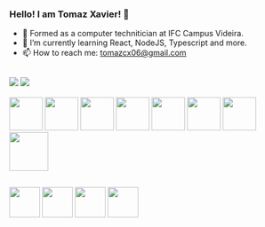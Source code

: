 ### Hello! I am Tomaz Xavier! 👋

- 🔭 Formed as a computer technitician at IFC Campus Videira.
- 🌱 I’m currently learning React, NodeJS, Typescript and more.
- 📫 How to reach me: tomazcx06@gmail.com

##

<div>
    <img heigth="180rem" src="https://github-readme-stats.vercel.app/api?username=tomazcx&theme=tokyonight&show_icons=true"  />
    <img heigth="180rem" src="https://github-readme-stats.vercel.app/api/top-langs/?username=tomazcx&theme=tokyonight&layout=compact" />
</div>
<br />
<div> 
 <img width="60rem" src="https://cdn.jsdelivr.net/gh/devicons/devicon/icons/javascript/javascript-original.svg" />
 <img width="60rem" src="https://cdn.jsdelivr.net/gh/devicons/devicon/icons/typescript/typescript-original.svg" />
 <img width="60rem" src="https://cdn.jsdelivr.net/gh/devicons/devicon/icons/react/react-original.svg" />
 <img width="60rem" src="https://cdn.jsdelivr.net/gh/devicons/devicon/icons/tailwindcss/tailwindcss-plain.svg" />
 <img width="60rem" src="https://cdn.jsdelivr.net/gh/devicons/devicon/icons/nodejs/nodejs-original.svg" />       
 <img width="60rem" src="https://cdn.jsdelivr.net/gh/devicons/devicon/icons/nestjs/nestjs-plain.svg" />
 <img width="60rem" src="https://cdn.jsdelivr.net/gh/devicons/devicon/icons/jest/jest-plain.svg" />
 <img width="70rem" src="https://cdn.jsdelivr.net/gh/devicons/devicon/icons/docker/docker-original.svg" />
 </div>
 
 
 ##
 
 <div>
  <a href="https://tomazcx.site" target="_blank" ><img height="55rem" src="https://img.shields.io/badge/website-000000?style=for-the-badge&logo=About.me&logoColor=white" /></a>
 <a href="https://linkedin.com/in/tomazcx" target="_blank" ><img height="55rem" src="https://img.shields.io/badge/LinkedIn-0077B5?style=for-the-badge&logo=linkedin&logoColor=white" /></a>
   <a href="https://instagram.com/tomazcx" target="_blank" ><img height="55rem" src="https://img.shields.io/badge/Instagram-E4405F?style=for-the-badge&logo=instagram&logoColor=white" /></a>
  <a href="https://twitter.com/tomazcx" target="_blank" ><img height="55rem" src="https://img.shields.io/badge/Twitter-1DA1F2?style=for-the-badge&logo=twitter&logoColor=white" /></a>
</div>

